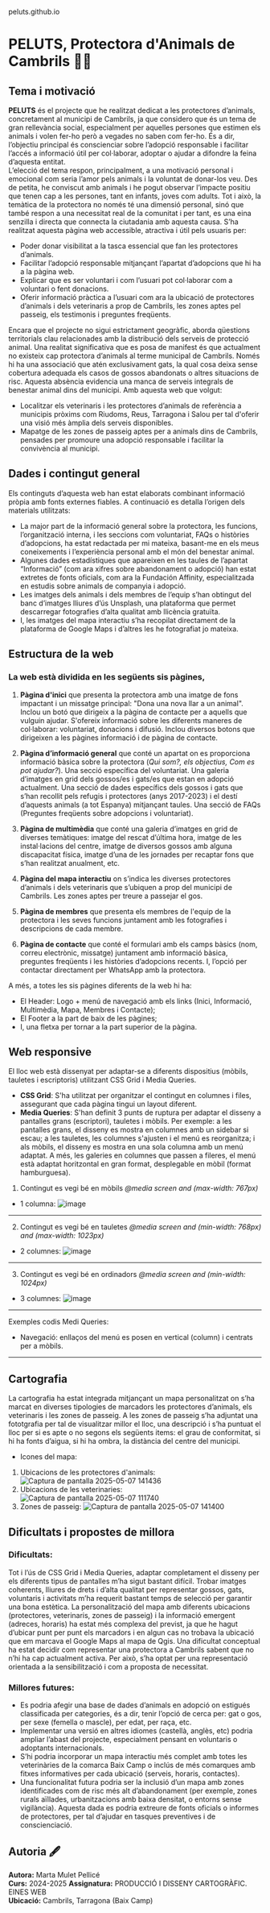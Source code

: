 peluts.github.io

# PELUTS, Protectora d'Animals de Cambrils  🐶🐱
## Tema i motivació
**PELUTS** és el projecte que he realitzat dedicat a les protectores d’animals, concretament al municipi de Cambrils, ja que considero que és un tema de gran rellevància social, especialment per aquelles persones que estimen els animals i volen fer-ho però a vegades no saben com fer-ho.  És a dir, l’objectiu principal és conscienciar sobre l’adopció responsable i facilitar l’accés a informació útil per col·laborar, adoptar o ajudar a difondre la feina d’aquesta entitat.  
L’elecció del tema respon, principalment, a una motivació personal i emocional com seria l’amor pels animals i la voluntat de donar-los veu. Des de petita, he conviscut amb animals i he pogut observar l’impacte positiu que tenen cap a les persones, tant en infants, joves com adults. 
Tot i això, la temàtica de la protectora no només té una dimensió personal, sinó que també respon a una necessitat real de la comunitat i per tant, es una eina senzilla i directa que connecta la ciutadania amb aquesta causa. S’ha realitzat aquesta pàgina web accessible, atractiva i útil pels usuaris per:
* Poder donar visibilitat a la tasca essencial que fan les protectores d’animals.
* Facilitar l’adopció responsable mitjançant l’apartat d’adopcions que hi ha a la pàgina web.
* Explicar que es ser voluntari i com l’usuari pot col·laborar com a voluntari o fent donacions. 
* Oferir informació pràctica a l’usuari com ara la ubicació de protectores d’animals i dels veterinaris a prop de Cambrils, les zones aptes pel passeig, els testimonis i preguntes freqüents.  

Encara que el projecte no sigui estrictament geogràfic, aborda qüestions territorials clau relacionades amb la distribució dels serveis de protecció animal.
Una realitat significativa que es posa de manifest és que actualment no existeix cap protectora d’animals al terme municipal de Cambrils. Només hi ha una associació que atén exclusivament gats, la qual cosa deixa sense cobertura adequada els casos de gossos abandonats o altres situacions de risc. Aquesta absència evidencia una manca de serveis integrals de benestar animal dins del municipi. Amb aquesta web que volgut:
* Localitzar els veterinaris i les protectores d’animals de referència a municipis pròxims com Riudoms, Reus, Tarragona i Salou per tal d'oferir una visió més àmplia dels serveis disponibles. 
* Mapatge de les zones de passeig aptes per a animals dins de Cambrils, pensades per promoure una adopció responsable i facilitar la convivència al municipi.

                                   
## Dades i contingut general   
Els continguts d’aquesta web han estat elaborats combinant informació pròpia amb fonts externes fiables. A continuació es detalla l’origen dels materials utilitzats:
* La major part de la informació general sobre la protectora, les funcions, l’organització interna, i les seccions com voluntariat, FAQs o històries d’adopcions, ha estat redactada per mi mateixa, basant-me en els meus coneixements i l’experiència personal amb el món del benestar animal.
* Algunes dades estadístiques que apareixen en les taules de l’apartat “Informació” (com ara xifres sobre abandonament o adopció) han estat extretes de fonts oficials, com ara la Fundación Affinity, especialitzada en estudis sobre animals de companyia i adopció.
* Les imatges dels animals i dels membres de l’equip s’han obtingut del banc d’imatges lliures d’ús Unsplash, una plataforma que permet descarregar fotografies d’alta qualitat amb llicència gratuïta.
* I, les imatges del mapa interactiu s’ha recopilat directament de la plataforma de Google Maps i d’altres les he fotografiat jo mateixa.


## Estructura de la web
### La web està dividida en les següents **sis pàgines**, 
1.	**Pàgina d'inici** que presenta la protectora amb una imatge de fons impactant i un missatge principal: "Dona una nova llar a un animal". Inclou un botó que dirigeix a la pàgina de contacte per a aquells que vulguin ajudar. S'ofereix informació sobre les diferents maneres de col·laborar: voluntariat, donacions i difusió. Inclou diversos botons que dirigeixen a les pàgines informació i de pàgina de contacte. 

2.	**Pàgina d’informació general** que conté un apartat on es proporciona informació bàsica sobre la protectora (*Qui som?, els objectius, Com es pot ajudar?*). Una secció específica del voluntariat. Una galeria d’imatges en grid dels gossos/es i gats/es que estan en adopció actualment. Una secció de dades específics dels gossos i gats que s’han recollit pels refugis i protectores (anys 2017-2023) i el destí d’aquests animals (a tot Espanya) mitjançant taules. Una secció de FAQs (Preguntes freqüents sobre adopcions i voluntariat). 

3.	**Pàgina de multimèdia** que conté una galeria d’imatges en grid de diverses temàtiques: imatge del rescat d’última hora, imatge de les instal·lacions del centre, imatge de diversos gossos amb alguna discapacitat física, imatge d’una de les jornades per recaptar fons que s’han realitzat anualment, etc. 

4.	**Pàgina del mapa interactiu** on s’indica les diverses protectores d’animals i dels veterinaris que s’ubiquen a prop del municipi de Cambrils. Les zones aptes per treure a passejar el gos.   

5.	**Pàgina de membres** que presenta els membres de l'equip de la protectora i les seves funcions juntament amb les fotografies i descripcions de cada membre. 

6.	**Pàgina de contacte** que conté el formulari amb els camps bàsics (nom, correu electrònic, missatge) juntament amb informació bàsica, preguntes freqüents i les històries d’adopcions recents.  I, l’opció per contactar directament per WhatsApp amb la protectora. 

A més, a totes les sis pàgines diferents de la web hi ha: 
* El Header: Logo + menú de navegació amb els links (Inici, Informació, Multimèdia, Mapa, Membres i Contacte);
* El Footer a la part de baix de les pàgines;
* I, una fletxa per tornar a la part superior de la pàgina.



## Web responsive 
El lloc web està dissenyat per adaptar-se a diferents dispositius (mòbils, tauletes i escriptoris) utilitzant CSS Grid i Media Queries. 
* **CSS Grid**: S'ha utilitzat per organitzar el contingut en columnes i files, assegurant que cada pàgina tingui un layout diferent.
* **Media Queries**: S'han definit 3 punts de ruptura per adaptar el disseny a pantalles grans (escriptori), tauletes i mòbils. Per exemple: a les pantalles grans, el disseny es mostra en columnes amb un sidebar si escau; a les tauletes, les columnes s'ajusten i el menú es reorganitza; i als mòbils, el disseny es mostra en una sola columna amb un menú adaptat. A més, les galeries en columnes que passen a fileres, el menú està adaptat horitzontal en gran format, desplegable en mòbil (format hamburguesa). 

1. Contingut es vegi bé en mòbils *@media screen and (max-width: 767px)*
* 1 columna:
 ![image](https://github.com/user-attachments/assets/cc8badd6-b1e0-4a59-8cd1-2f80a577c3f0)

---

2. Contingut es vegi bé en tauletes *@media screen and (min-width: 768px) and (max-width: 1023px)*
* 2 columnes:
 ![image](https://github.com/user-attachments/assets/52dc3258-3cf2-4482-bb6c-cbbfd6c79c00)

--- 

3. Contingut es vegi bé en ordinadors *@media screen and (min-width: 1024px)*
* 3 columnes:
![image](https://github.com/user-attachments/assets/bca50df5-e5e1-4236-ac58-de3e055657e0)

---

Exemples codis Medi Queries:
* Navegació: enllaços del menú es posen en vertical (column) i centrats per a mòbils. 

___ 

## Cartografia
La cartografia ha estat integrada mitjançant un mapa personalitzat on s’ha marcat en diverses tipologies de marcadors les protectores d’animals, els veterinaris i les zones de passeig. A les zones de passeig s’ha adjuntat una fototgrafia per tal de visualitzar millor el lloc, una descripció i s’ha puntuat el lloc per si es apte o no segons els següents items: el grau de conformitat, si hi ha fonts d’aigua, si hi ha ombra, la distància del centre del municipi. 
* Icones del mapa:
1. Ubicacions de les protectores d'animals: ![Captura de pantalla 2025-05-07 141436](https://github.com/user-attachments/assets/a35f683f-8d2d-40ef-98f6-904fb51caff9)
2. Ubicacions de les veterinaries: ![Captura de pantalla 2025-05-07 111740](https://github.com/user-attachments/assets/f4528b31-c4fa-4937-a8af-9b25eebe0e2a)
3. Zones de passeig: ![Captura de pantalla 2025-05-07 141400](https://github.com/user-attachments/assets/09735fe0-5537-44f9-8586-2a2df614e2ab)





## Dificultats i propostes de millora
### Dificultats:
Tot i l’ús de CSS Grid i Media Queries, adaptar completament el disseny per els diferents tipus de pantalles m’ha sigut bastant difícil. 
Trobar imatges coherents, lliures de drets i d’alta qualitat per representar gossos, gats, voluntaris i activitats m’ha requerit bastant temps de selecció per garantir una bona estètica. 
La personalització del mapa amb diferents ubicacions (protectores, veterinaris, zones de passeig) i la informació emergent (adreces, horaris) ha estat més complexa del previst, ja que he hagut d’ubicar punt per punt els marcadors i en algun cas no trobava la ubicació que em marcava el Google Maps al mapa de Qgis. 
Una dificultat conceptual ha estat decidir com representar una protectora a Cambrils sabent que no n’hi ha cap actualment activa. Per això, s’ha optat per una representació orientada a la sensibilització i com a proposta de necessitat.

### Millores futures:
* Es podria afegir una base de dades d’animals en adopció on estigués classificada per categories, és a dir, tenir l’opció de cerca per: gat o gos, per sexe (femella o mascle), per edat, per raça, etc.
* Implementar una versió en altres idiomes (castellà, anglès, etc) podria ampliar l’abast del projecte, especialment pensant en voluntaris o adoptants internacionals.
* S’hi podria incorporar un mapa interactiu més complet amb totes les veterinàries de la comarca Baix Camp o inclús de més comarques amb fitxes informatives per cada ubicació (serveis, horaris, contactes). 
* Una funcionalitat futura podria ser la inclusió d’un mapa amb zones identificades com de risc més alt d’abandonament (per exemple, zones rurals aïllades, urbanitzacions amb baixa densitat, o entorns sense vigilància). Aquesta dada es podria extreure de fonts oficials o informes de protectores, per tal d’ajudar en tasques preventives i de conscienciació.



## Autoria 🖋️
**Autora:** Marta Mulet Pellicé  
**Curs:** 2024-2025
**Assignatura:** PRODUCCIÓ I DISSENY CARTOGRÀFIC. EINES WEB  
**Ubicació:** Cambrils, Tarragona (Baix Camp)






